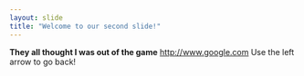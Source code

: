 ```yaml
---
layout: slide
title: "Welcome to our second slide!"
---
```

**They all thought I was out of the game** http://www.google.com 
Use the left arrow to go back!
